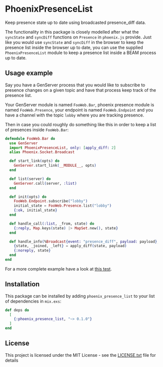 # PhoenixPresenceList

Keep presence state up to date using broadcasted presence_diff data.

The functionality in this package is closely modelled after what the `syncState`
and `syncDiff` functions on `Presence` in `phoenix.js` provide.
Just like you would use `syncState` and `syncDiff` in the browser to keep the
presence list inside the browser up to date, you can use the supplied
`PhoenixPresenceList` module to keep a presence list inside a BEAM process up to
date.

## Usage example

Say you have a GenServer process that you would like to subscribe to presence
changes on a given topic and have that process keep track of the presence list.

Your GenServer module is named `FooWeb.Bar`, phoenix presence module is named
`FooWeb.Presence`, your endpoint is named `FooWeb.Endpoint` and you have a
channel with the topic `lobby` where you are tracking presence.

Then in case you could roughly do something like this in order to keep a
list of presences inside `FooWeb.Bar`:

```elixir
defmodule FooWeb.Bar do
  use GenServer
  import PhoenixPresenceList, only: [apply_diff: 2]
  alias Phoenix.Socket.Broadcast

  def start_link(opts) do
    GenServer.start_link(__MODULE__, opts)
  end

  def list(server) do
    GenServer.call(server, :list)
  end

  def init(opts) do
    FooWeb.Endpoint.subscribe("lobby")
    initial_state = FooWeb.Presence.list("lobby")
    {:ok, initial_state}
  end

  def handle_call(:list, _from, state) do
    {:reply, Map.keys(state) |> MapSet.new(), state}
  end

  def handle_info(%Broadcast{event: "presence_diff", payload: payload}, state) do
    {state, _joined, _left} = apply_diff(state, payload)
    {:noreply, state}
  end
end
```

For a more complete example have a look at [this test](test/phoenix_presence_list_integration_test.exs).


## Installation

This package can be installed by adding `phoenix_presence_list` to your list of
dependencies in `mix.exs`:

```elixir
def deps do
  [
    {:phoenix_presence_list, "~> 0.1.0"}
  ]
end
```

## License

This project is licensed under the MIT License - see the [LICENSE.txt](LICENSE.txt) file for details
